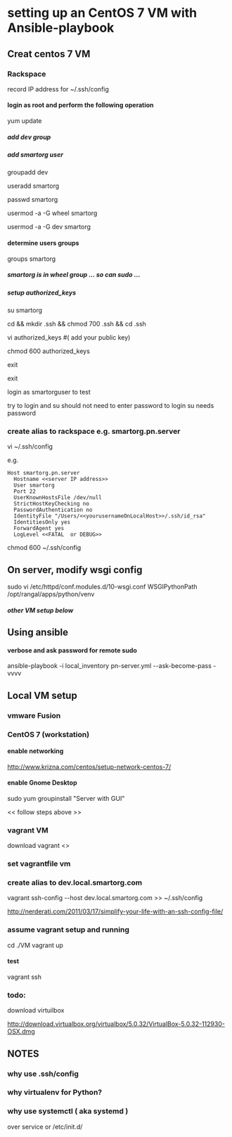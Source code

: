 # setting up an CentOS 7 VM with Ansible-playbook


## Creat centos 7 VM 
### Rackspace
record IP address for ~/.ssh/config


#### login as root and perform the following operation
yum update

##### add dev group
##### add smartorg user
  groupadd dev
  
  useradd smartorg
  
  passwd smartorg
  
  usermod -a -G wheel smartorg
  
  usermod -a -G dev smartorg

#### determine users groups
groups smartorg

##### smartorg is in wheel group ... so can sudo ...
##### setup authorized_keys
su smartorg

cd && mkdir .ssh && chmod 700 .ssh && cd .ssh

vi authorized_keys #( add your public key)

chmod 600 authorized_keys

exit

exit

login as smartorguser to test



try to login and su 
should not need to enter password to login
su needs password

### create alias to rackspace e.g. smartorg.pn.server

vi ~/.ssh/config

e.g.

    Host smartorg.pn.server
      Hostname <<server IP address>>
      User smartorg
      Port 22
      UserKnownHostsFile /dev/null
      StrictHostKeyChecking no
      PasswordAuthentication no
      IdentityFile "/Users/<<yourusernameOnLocalHost>>/.ssh/id_rsa"
      IdentitiesOnly yes
      ForwardAgent yes
      LogLevel <<FATAL  or DEBUG>>

chmod 600 ~/.ssh/config

## On server, modify wsgi config

sudo vi /etc/httpd/conf.modules.d/10-wsgi.conf
WSGIPythonPath /opt/rangal/apps/python/venv

##### other VM setup below

## Using ansible
#### verbose and ask password for remote sudo 
ansible-playbook -i local_inventory pn-server.yml --ask-become-pass -vvvv

## Local VM setup
### vmware Fusion
### CentOS 7 (workstation)

#### enable networking
http://www.krizna.com/centos/setup-network-centos-7/

#### enable Gnome Desktop
sudo yum groupinstall "Server with GUI"

<< follow steps above >>

### vagrant VM
download vagrant <<image>>
### set  vagrantfile vm

### create alias to dev.local.smartorg.com
vagrant ssh-config --host dev.local.smartorg.com >> ~/.ssh/config

http://nerderati.com/2011/03/17/simplify-your-life-with-an-ssh-config-file/

### assume vagrant setup and running
cd ./VM
vagrant up

#### test
vagrant ssh



### todo:
download virtuilbox

http://download.virtualbox.org/virtualbox/5.0.32/VirtualBox-5.0.32-112930-OSX.dmg



## NOTES

### why use .ssh/config

### why virtualenv for Python?
<tbd>

### why use systemctl ( aka systemd )
over service or /etc/init.d/
<tbd>

